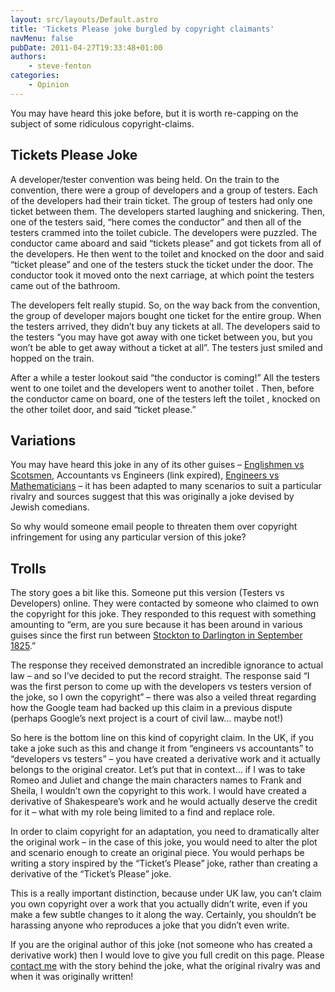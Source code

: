 ```yaml
---
layout: src/layouts/Default.astro
title: 'Tickets Please joke burgled by copyright claimants'
navMenu: false
pubDate: 2011-04-27T19:33:48+01:00
authors:
    - steve-fenton
categories:
    - Opinion
---
```


You may have heard this joke before, but it is worth re-capping on the subject of some ridiculous copyright-claims.

## Tickets Please Joke

A developer/tester convention was being held. On the train to the convention, there were a group of developers and a group of testers. Each of the developers had their train ticket. The group of testers had only one ticket between them. The developers started laughing and snickering. Then, one of the testers said, “here comes the conductor” and then all of the testers crammed into the toilet cubicle. The developers were puzzled. The conductor came aboard and said “tickets please” and got tickets from all of the developers. He then went to the toilet and knocked on the door and said “ticket please” and one of the testers stuck the ticket under the door. The conductor took it moved onto the next carriage, at which point the testers came out of the bathroom.

The developers felt really stupid. So, on the way back from the convention, the group of developer majors bought one ticket for the entire group. When the testers arrived, they didn’t buy any tickets at all. The developers said to the testers “you may have got away with one ticket between you, but you won’t be able to get away without a ticket at all”. The testers just smiled and hopped on the train.

After a while a tester lookout said “the conductor is coming!” All the testers went to one toilet and the developers went to another toilet . Then, before the conductor came on board, one of the testers left the toilet , knocked on the other toilet door, and said “ticket please.”

## Variations

You may have heard this joke in any of its other guises – [Englishmen vs Scotsmen](https://hubpages.com/literature/British-Humor-Reflects-the-Best-of-English-Culture), Accountants vs Engineers (link expired), [Engineers vs Mathematicians](http://www.grahamnasby.com/misc/engineering_jokes.shtml) – it has been adapted to many scenarios to suit a particular rivalry and sources suggest that this was originally a joke devised by Jewish comedians.

So why would someone email people to threaten them over copyright infringement for using any particular version of this joke?

## Trolls

The story goes a bit like this. Someone put this version (Testers vs Developers) online. They were contacted by someone who claimed to own the copyright for this joke. They responded to this request with something amounting to “erm, are you sure because it has been around in various guises since the first run between [Stockton to Darlington in September 1825](http://www.bbc.co.uk/tees/features/railway/railway.shtml).”

The response they received demonstrated an incredible ignorance to actual law – and so I’ve decided to put the record straight. The response said “I was the first person to come up with the developers vs testers version of the joke, so I own the copyright” – there was also a veiled threat regarding how the Google team had backed up this claim in a previous dispute (perhaps Google’s next project is a court of civil law… maybe not!)

So here is the bottom line on this kind of copyright claim. In the UK, if you take a joke such as this and change it from “engineers vs accountants” to “developers vs testers” – you have created a derivative work and it actually belongs to the original creator. Let’s put that in context… if I was to take Romeo and Juliet and change the main characters names to Frank and Sheila, I wouldn’t own the copyright to this work. I would have created a derivative of Shakespeare’s work and he would actually deserve the credit for it – what with my role being limited to a find and replace role.

In order to claim copyright for an adaptation, you need to dramatically alter the original work – in the case of this joke, you would need to alter the plot and scenario enough to create an original piece. You would perhaps be writing a story inspired by the “Ticket’s Please” joke, rather than creating a derivative of the “Ticket’s Please” joke.

This is a really important distinction, because under UK law, you can’t claim you own copyright over a work that you actually didn’t write, even if you make a few subtle changes to it along the way. Certainly, you shouldn’t be harassing anyone who reproduces a joke that you didn’t even write.

If you are the original author of this joke (not someone who has created a derivative work) then I would love to give you full credit on this page. Please [contact me](/contact/) with the story behind the joke, what the original rivalry was and when it was originally written!
